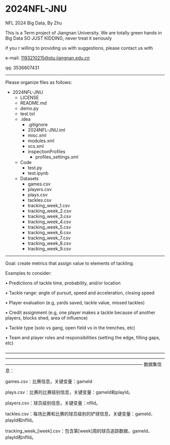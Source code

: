 # 2024NFL-JNU
NFL 2024 Big Data, By Zhu

This is a Term project of Jiangnan University. We are totally green hands in Big Data
SO JUST KIDDING, never treat it seriously

if you r willing to providing us with suggestions, please contact us with

e-mail: 1193210215@stu.jiangnan.edu.cn

qq: 3536607431

__________________________________________________________________________________________________________________________
Please organize files as follows:
- 2024NFL-JNU
  - LICENSE
  - README.md
  - demo.py
  - test.txt
  - .idea
    - .gitignore
    - 2024NFL-JNU.iml
    - misc.xml
    - modules.xml
    - vcs.xml
    - inspectionProfiles
      - profiles_settings.xml
  - Code
    - test.py
    - test.ipynb
  - Datasets
    - games.csv
    - players.csv
    - plays.csv
    - tackles.csv
    - tracking_week_1.csv
    - tracking_week_2.csv
    - tracking_week_3.csv
    - tracking_week_4.csv
    - tracking_week_5.csv
    - tracking_week_6.csv
    - tracking_week_7.csv
    - tracking_week_8.csv
    - tracking_week_9.csv

__________________________________________________________________________________________________________________________
Goal: create metrics that assign value to elements of tackling. 

Examples to consider:

• Predictions of tackle time, probability, and/or location

• Tackle range: angle of pursuit, speed and acceleration, closing speed

• Player evaluation (e.g, yards saved, tackle value, missed tackles)

• Credit assignment (e.g, one player makes a tackle because of another players, blocks shed, area of influence)

• Tackle type (solo vs gang, open field vs in the trenches, etc)

• Team and player roles and responsibilities (setting the edge, filling gaps, etc)

———————————————————————————————————————————————————————————————————————————————————————————————————————
数据集信息：

games.csv：比赛信息，关键变量：gameId

plays.csv：比赛的比赛级别信息，关键变量：gameId和playId。

players.csv：球员级别信息，关键变量：nflId。

tackles.csv：每场比赛和比赛的球员级别的铲球信息，关键变量：gameId、playId和nflId。

tracking_week_[week].csv：包含第[week]周的球员追踪数据，gameId、playId和nflId。

